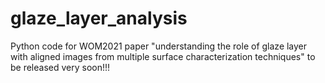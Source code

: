 # glaze_layer_analysis
Python code for WOM2021 paper "understanding the role of glaze layer with aligned images from multiple surface characterization techniques" to be released very soon!!!
